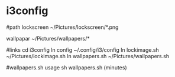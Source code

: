 # i3config
#path
lockscreen 
~/Pictures/lockscreen/*.png 

wallpapar 
~/Pictures/wallpapers/* 

#links
cd i3config
ln config ~/.config/i3/config
ln lockimage.sh ~/Pictures/lockimage.sh 
ln wallpapers.sh ~/Pictures/wallpapers.sh 

#wallpapers.sh usage
sh wallpapers.sh (minutes)